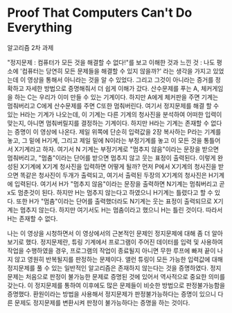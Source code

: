 # Proof That Computers Can't Do Everything
알고리즘 2차 과제

"정지문제 : 컴퓨터가 모든 것을 해결할 수 없다!"를 보고 이해한 것과 느낀 것
 : 나도 평소에 '컴퓨터는 당연히 모든 문제들을 해결할 수 있지 않을까?' 라는 생각을 가지고 있었는데 이 영상을 통해서 아니라는 것을 알 수 있었다. 그리고 그것이 아니라는 증거를 정확하고 자세한 방법으로 증명해줘서 더 쉽게 이해가 갔다. 
 산수문제를 푸는 A, 체커게임을 하는 C는 우리가 이미 만들 수 있는 기계이다. 하지만 A에게 체커판을 주면 기계는 멈춰버리고 C에게 산수문제를 주면 C또한 멈춰버린다. 여기서 정지문제를 해결 할 수 있는 H라는 기계가 나오는데, 이 기계는 다른 기계의 청사진을 분석하여 어떠한 입력이 맞는지, 아니면 멈춰버릴지를 결정하는 기계이다. 하지만 H라는 기계는 존재할 수 없다는 증명이 이 영상에 나온다. 제일 위쪽에 단순히 입력값을 2장 복사하는 P라는 기계를 놓고, 그 밑에 H기계, 그리고 제일 밑에 N이라는 부정기계를 놓고 이 모든 것을 통틀어서 X기계라고 하자. 여기서 N 기계는 부정기계로 "멈추지 않음"이라는 문장을 받으면 멈춰버리고, "멈춤"이라는 단어를 받으면 멈추지 않고 웃는 표정이 출력된다. 이렇게 완성된 X기계에 X기계 청사진을 입력하면 어떻게 될까? 먼저 P에서 X기계의 청사진을 받으면 똑같은 청사진이 두개가 출력되고, 여기서 출력된 두장의 X기계의 청사진은 H기계에 입력된다. 여기서 H가 "멈추지 않음"이라는 문장을 출력하면 N기계는 멈춰버리고 곧 x도 멈춘것이 된다. 하지만 H는 멈추지 않는다고 하였으니 H기계는 틀렸다고 할 수 있다. 또한 H가 "멈춤"이라는 단어를 출력했더라도 N기계는 웃는 표정이 출력되므로 X기계는 멈추지 않는다. 하지만 여기서도 H는 멈춤이라고 했으니 H는 틀린 것이다. 따라서 H는 존재할 수 없다. 
 
나는 이 영상을 시청하면서 이 영상에서의 근본적인 문제인 정지문제에 대해 좀 더 알아보기로 했다. 
정지문제란, 튜링 기계에서 프로그램이 주어진 데이터를 입력 및 사용하여 작업을 수행하였을 경우, 프로그램의 작업이 종료될지 아니면 무한 루프에 빠져 끝이 나지 않고 영원히 반복될지를 판정하는 문제이다. 앨런 튜링이 모든 가능한 입력값에 대해 정지문제를 풀 수 있는 일반적인 알고리즘은 존재하지 않는다는 것을 증명하였다. 정지문제는 처음으로 판정이 불가능한 문제로 증명된 것에 있어서 역사적으로 중요한 의미를 갖는다. 이 정지문제를 통하여 이후에도 많은 문제들이 비슷한 방법으로 판정불가능함을 증명했다. 환원이라는 방법을 사용해서 정지문제가 판정불가능하다는 증명이 있으니 다른 문제도 정지문제를 변환시켜 판정이 불가능하다는 증명을 하는 것이다. 

